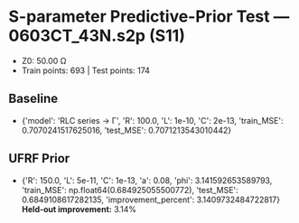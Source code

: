# S-parameter Predictive-Prior Test — 0603CT_43N.s2p (S11)
- Z0: 50.00 Ω
- Train points: 693  |  Test points: 174

## Baseline
- {'model': 'RLC series -> Γ', 'R': 100.0, 'L': 1e-10, 'C': 2e-13, 'train_MSE': 0.7070241517625016, 'test_MSE': 0.7071213543010442}

## UFRF Prior
- {'R': 150.0, 'L': 5e-11, 'C': 1e-13, 'a': 0.08, 'phi': 3.141592653589793, 'train_MSE': np.float64(0.684925055500772), 'test_MSE': 0.6849108617282135, 'improvement_percent': 3.1409732484722817}
**Held-out improvement:** 3.14%